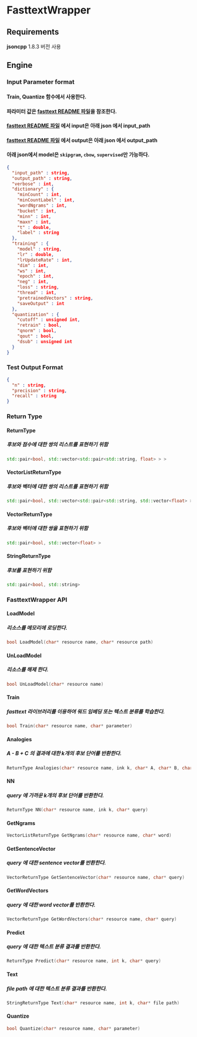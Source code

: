 # FasttextWrapper

## Requirements

**jsoncpp** 1.8.3 버전 사용

## Engine

### Input Parameter format
#### Train, Quantize 함수에서 사용한다.
#### 파라미터 값은 [fasttext README 파일](fasttext/README.md)을 참조한다.
#### [fasttext README 파일](fasttext/README.md) 에서 input은 아래 json 에서 input_path
#### [fasttext README 파일](fasttext/README.md) 에서 output은 아래 json 에서 output_path
#### 아래 json에서 model은 `skipgram`, `cbow`, `supervised`만 가능하다.
``` json
{
  "input_path" : string,
  "output_path" : string,
  "verbose" : int,
  "dictionary" : {
    "minCount" : int,
    "minCountLabel" : int,
    "wordNgrams" : int,
    "bucket" : int,
    "minn" : int,
    "maxn" : int,
    "t" : double,
    "label" : string
  },
  "training" : {
    "model" : string,
    "lr" : double,
    "lrUpdateRate" : int,
    "dim" : int,
    "ws" : int,
    "epoch" : int,
    "neg" : int,
    "loss" : string,
    "thread" : int,
    "pretrainedVectors" : string,
    "saveOutput" : int
  },
  "quantization" : {
    "cutoff" : unsigned int,
    "retrain" : bool,
    "qnorm" : bool,
    "qout" : bool,
    "dsub" : unsigned int
  }
}
```

### Test Output Format
``` json
{
  "n" : string,
  "precision" : string,
  "recall" : string
}
```

### Return Type
#### ReturnType
##### 후보와 점수에 대한 쌍의 리스트를 표현하기 위함
``` cpp
std::pair<bool, std::vector<std::pair<std::string, float> > >
```

#### VectorListReturnType
##### 후보와 벡터에 대한 쌍의 리스트를 표현하기 위함
``` cpp
std::pair<bool, std::vector<std::pair<std::string, std::vector<float> > > >
```

#### VectorReturnType
##### 후보와 벡터에 대한 쌍을 표현하기 위함
``` cpp
std::pair<bool, std::vector<float> >
```

#### StringReturnType
##### 후보를 표현하기 위함
``` cpp
std::pair<bool, std::string>
```

### FasttextWrapper API
#### LoadModel
##### 리소스를 메모리에 로딩한다.
``` cpp
bool LoadModel(char* resource name, char* resource path)
```

#### UnLoadModel
##### 리소스를 해제 한다.
``` cpp
bool UnLoadModel(char* resource name)
```

#### Train
##### fasttext 라이브러리를 이용하여 워드 임베딩 또는 텍스트 분류를 학습한다.
``` cpp
bool Train(char* resource name, char* parameter)
```

#### Analogies
##### A - B + C 의 결과에 대한 k개의 후보 단어를 반환한다.
``` cpp
ReturnType Analogies(char* resource name, ink k, char* A, char* B, char* C)
```

#### NN
##### query 에 가까운 k개의 후보 단어를 반환한다.
``` cpp
ReturnType NN(char* resource name, ink k, char* query)
```

#### GetNgrams
``` cpp
VectorListReturnType GetNgrams(char* resource name, char* word)
```

#### GetSentenceVector
##### query 에 대한 sentence vector를 반환한다.
``` cpp
VectorReturnType GetSentenceVector(char* resource name, char* query)
```

#### GetWordVectors
##### query 에 대한 word vector를 반환한다.
``` cpp
VectorReturnType GetWordVectors(char* resource name, char* query)
```

#### Predict
##### query 에 대한 텍스트 분류 결과를 반환한다.
``` cpp
ReturnType Predict(char* resource name, int k, char* query)
```

#### Text
##### file path 에 대한 텍스트 분류 결과를 반환한다.
``` cpp
StringReturnType Text(char* resource name, int k, char* file path)
```

#### Quantize
``` cpp
bool Quantize(char* resource name, char* parameter)
```